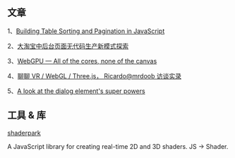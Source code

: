 ## 文章

1、[Building Table Sorting and Pagination in JavaScript](https://www.raymondcamden.com/2022/03/14/building-table-sorting-and-pagination-in-javascript)

2、[大淘宝中后台页面无代码生产新模式探索](https://mp.weixin.qq.com/s/accbOv3RRpfQj8nvnUYEYw)

3、[WebGPU — All of the cores, none of the canvas](https://surma.dev/things/webgpu/)

4、[聊聊 VR / WebGL / Three.js， Ricardo@mrdoob 访谈实录](https://zhuanlan.zhihu.com/p/480878969)

5、[A look at the dialog element's super powers](https://www.stefanjudis.com/blog/a-look-at-the-dialog-elements-super-powers/)

## 工具 & 库

[shaderpark](https://shaderpark.com/)

A JavaScript library for creating real-time 2D and 3D shaders. JS -> Shader.